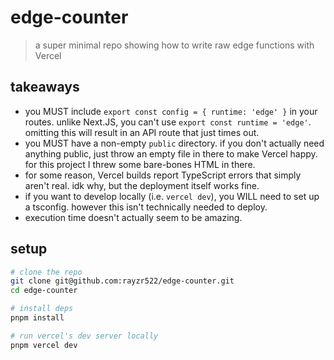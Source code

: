 # edge-counter

> a super minimal repo showing how to write raw edge functions with Vercel

## takeaways

- you MUST include `export const config = { runtime: 'edge' }` in your routes. unlike Next.JS, you can't use `export const runtime = 'edge'`. omitting this will result in an API route that just times out.
- you MUST have a non-empty `public` directory. if you don't actually need anything public, just throw an empty file in there to make Vercel happy. for this project I threw some bare-bones HTML in there.
- for some reason, Vercel builds report TypeScript errors that simply aren't real. idk why, but the deployment itself works fine.
- if you want to develop locally (i.e. `vercel dev`), you WILL need to set up a tsconfig. however this isn't technically needed to deploy.
- execution time doesn't actually seem to be amazing.

## setup

```bash
# clone the repo
git clone git@github.com:rayzr522/edge-counter.git
cd edge-counter

# install deps
pnpm install

# run vercel's dev server locally
pnpm vercel dev
```
